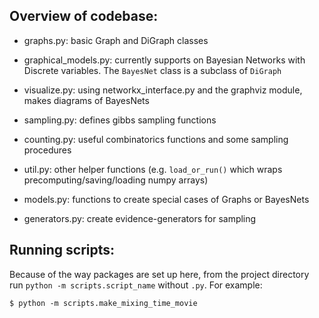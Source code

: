 Overview of codebase:
---------------------

* graphs.py: basic Graph and DiGraph classes

* graphical_models.py: currently supports on Bayesian Networks with Discrete variables. The `BayesNet` class is a subclass of `DiGraph`

* visualize.py: using networkx_interface.py and the graphviz module, makes diagrams of BayesNets

* sampling.py: defines gibbs sampling functions

* counting.py: useful combinatorics functions and some sampling procedures

* util.py: other helper functions (e.g. `load_or_run()` which wraps precomputing/saving/loading numpy arrays)

* models.py: functions to create special cases of Graphs or BayesNets

* generators.py: create evidence-generators for sampling

Running scripts:
----------------

Because of the way packages are set up here, from the project directory run `python -m scripts.script_name` without `.py`. For example:

	$ python -m scripts.make_mixing_time_movie
